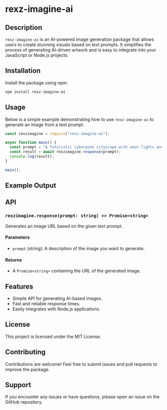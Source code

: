 # rexz-imagine-ai

## Description
`rexz-imagine-ai` is an AI-powered image generation package that allows users to create stunning visuals based on text prompts. It simplifies the process of generating AI-driven artwork and is easy to integrate into your JavaScript or Node.js projects.

## Installation
Install the package using npm:

```sh
npm install rexz-imagine-ai
```

## Usage
Below is a simple example demonstrating how to use `rexz-imagine-ai` to generate an image from a text prompt.

```javascript
const rexzimagine = require("rexz-imagine-ai");

async function main() {
  const prompt = "A futuristic cyberpunk cityscape with neon lights and flying cars.";
  const result = await rexzimagine.response(prompt);
  console.log(result);
}

main();
```

## Example Output


## API
### `rexzimagine.response(prompt: string) => Promise<string>`
Generates an image URL based on the given text prompt.

#### Parameters
- `prompt` (string): A description of the image you want to generate.

#### Returns
- A `Promise<string>` containing the URL of the generated image.

## Features
- Simple API for generating AI-based images.
- Fast and reliable response times.
- Easily integrates with Node.js applications.

## License
This project is licensed under the MIT License.

## Contributing
Contributions are welcome! Feel free to submit issues and pull requests to improve the package.

## Support
If you encounter any issues or have questions, please open an issue on the GitHub repository.